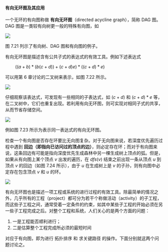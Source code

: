 
#### 有向无环图及其应用

一个无环的有向图称做 **有向无环图**（directed acycline graph），简称 DAG 图。DAG 图是一类较有向树更一般的特殊有向图，如

![](https://gitee.com/mayundaze/img_bed/raw/master/20200703173820.png)

图 7.21 列示了有向树、DAG 图和有向图的例子。

有向无环图是描述含有公共子式的表达式的有效工具。例如下述表达式

$\qquad ((a + b) * (b (c + d)) + (c + d) e) * ((c + d) * e)$

可以用第 6 章讨论的二叉树来表示，如图 7.22 所示。

![](https://gitee.com/mayundaze/img_bed/raw/master/20200703174016.png)

仔细观察该表达式，可发现有一些相同的子表达式，如 $(c + d)$ 和 $(c + d) * e$ 等，在二叉树中，它们也重复出现。若利用有向无环图，则可实现对相同子式的共享，从而节省存储空间。

![](https://gitee.com/mayundaze/img_bed/raw/master/20200703174056.png)

例如图 7.23 所示为表示同一表达式的有向无环图。

检查一个有向图是否存在环要比无向图复杂。对于无向图来说，若深度优先遍历过程中遇到 **回边（即指向已访问过的顶点的边）**，则必定存在环；而对于有向图来说，这条回边有可能是指向深度优先生成森林中另一棵生成树上顶点的弧。但是，如果从有向图上某个顶点 $v$ 出发的遍历，在 $dfs(v)$ 结束之前出现一条从顶点 $u$ 到顶点 $v$ 的回边（如图 7.24 所示），由于 $u$ 在生成树上是 $v$ 的子孙，则有向图中必定存在包含顶点 $v$ 和 $u$ 的环。

![](https://gitee.com/mayundaze/img_bed/raw/master/20200703174342.png)

有向无环图也是描述一项工程或系统的进行过程的有效工具。除最简单的情况之外，几乎所有的工程（project）都可分为若干个称做活动（activity）的子工程，而这些子工程之间，通常受着一定条件的约束，如其中某些子工程的开始必须在另一些子工程完成之后。对整个工程和系统，人们关心的是两个方面的问题：

1. 一是工程能否顺利进行；
2. 二是估算整个工程完成所必须的最短时间

对应于有向图，即为进行 拓扑排序 和 求关键路径 的操作。下面分别就这两个问题讨论之。
